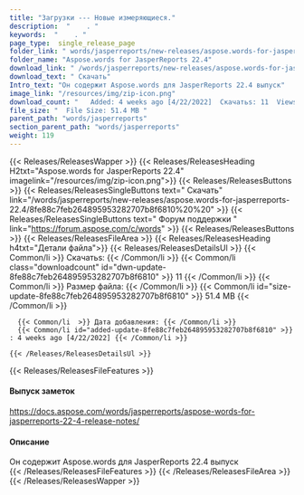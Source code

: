 ```yaml
---
title: "Загрузки --- Новые измеряющиеся." 
description:  "    . " 
keywords:  "    . " 
page_type:  single_release_page
folder_link: " words/jasperreports/new-releases/aspose.words-for-jasperreports-22.4/"
folder_name: "Aspose.words for JasperReports 22.4"
download_link: " /words/jasperreports/new-releases/aspose.words-for-jasperreports-22.4/8fe88c7feb264895953282707b8f6810"
download_text: " Скачать"
Intro_text: "Он содержит Aspose.words для JasperReports 22.4 выпуск"
image_link: "/resources/img/zip-icon.png"
download_count: "   Added: 4 weeks ago [4/22/2022]  Скачатьs: 11  Views: 30"
file_size: "  File Size: 51.4 MB "
parent_path: "words/jasperreports"
section_parent_path: "words/jasperreports"
weight: 119
---
```


{{< Releases/ReleasesWapper >}}
  {{< Releases/ReleasesHeading H2txt="Aspose.words for JasperReports 22.4" imagelink="/resources/img/zip-icon.png">}}
  {{< Releases/ReleasesButtons >}}
    {{< Releases/ReleasesSingleButtons text=" Скачать" link="/words/jasperreports/new-releases/aspose.words-for-jasperreports-22.4/8fe88c7feb264895953282707b8f6810%20%20" >}}
    {{< Releases/ReleasesSingleButtons text=" Форум поддержки " link="https://forum.aspose.com/c/words" >}}
  {{< Releases/ReleasesButtons >}}
  {{< Releases/ReleasesFileArea >}}
    {{< Releases/ReleasesHeading h4txt="Детали файла">}}
    {{< Releases/ReleasesDetailsUl >}}
            {{< Common/li  >}} Скачатьs: {{< /Common/li >}} 
      {{< Common/li class="downloadcount" id="dwn-update-8fe88c7feb264895953282707b8f6810" >}} 11 {{< /Common/li >}} 
      {{< Common/li  >}} Размер файла: {{< /Common/li >}} 
      {{< Common/li id="size-update-8fe88c7feb264895953282707b8f6810" >}} 51.4 MB {{< /Common/li >}} 


      {{< Common/li  >}} Дата добавления: {{< /Common/li >}} 
      {{< Common/li id="added-update-8fe88c7feb264895953282707b8f6810" >}} : 4 weeks ago [4/22/2022] {{< /Common/li >}} 

    {{< /Releases/ReleasesDetailsUl >}}

  {{< Releases/ReleasesFileFeatures >}}
      <h4>Выпуск заметок</h4><div><a href="https://docs.aspose.com/words/jasperreports/aspose-words-for-jasperreports-22-4-release-notes/">https://docs.aspose.com/words/jasperreports/aspose-words-for-jasperreports-22-4-release-notes/</a></div><h4>Описание</h4><div class="HTMLDescription">Он содержит Aspose.words для JasperReports 22.4 выпуск</div>
  {{< /Releases/ReleasesFileFeatures >}}
 {{< /Releases/ReleasesFileArea >}}
{{< /Releases/ReleasesWapper >}}


